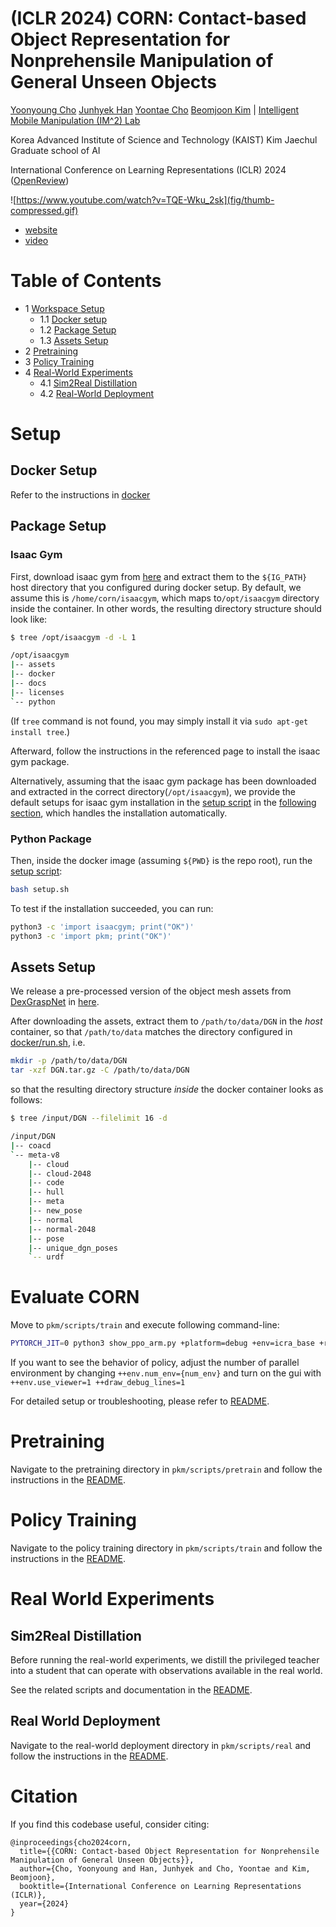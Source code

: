 # (ICLR 2024) CORN: Contact-based Object Representation for Nonprehensile Manipulation of General Unseen Objects

[Yoonyoung Cho](yycho0108.github.io/research) [Junhyek Han](https://junhyekh.github.io/) [Yoontae Cho](imsquared.github.io) [Beomjoon Kim](beomjoonkim.github.io) | [Intelligent Mobile Manipulation (IM^2) Lab](imsquared.github.io)

Korea Advanced Institute of Science and Technology (KAIST) Kim Jaechul Graduate school of AI

International Conference on Learning Representations (ICLR) 2024 ([OpenReview](https://openreview.net/forum?id=KTtEICH4TO))

![https://www.youtube.com/watch?v=TQE-Wku_2sk](fig/thumb-compressed.gif)

* [website](https://sites.google.com/view/contact-non-prehensile)
* [video](https://www.youtube.com/watch?v=TQE-Wku_2sk)

# Table of Contents

- 1 [Workspace Setup](#setup)
  - 1.1 [Docker setup](#docker-setup)
  - 1.2 [Package Setup](#package-setup)
  - 1.3 [Assets Setup](#assets-setup)
- 2 [Pretraining](#pretraining)
- 3 [Policy Training](#policy-training)
- 4 [Real-World Experiments](#real-world-experiments)
  - 4.1 [Sim2Real Distillation](#sim2real-distillation)
  - 4.2 [Real-World Deployment](#real-world-deployment)

# Setup

## Docker Setup

Refer to the instructions in [docker](./docker)

## Package Setup

### Isaac Gym

First, download isaac gym from [here](https://developer.nvidia.com/isaac-gym) and extract them to the `${IG_PATH}` host directory
that you configured during docker setup. By default, we assume this is `/home/corn/isaacgym`, which maps to`/opt/isaacgym` directory inside the container.
In other words, the resulting directory structure should look like:

```bash
$ tree /opt/isaacgym -d -L 1

/opt/isaacgym
|-- assets
|-- docker
|-- docs
|-- licenses
`-- python
```

(If `tree` command is not found, you may simply install it via `sudo apt-get install tree`.)

Afterward, follow the instructions in the referenced page to install the isaac gym package.

Alternatively, assuming that the isaac gym package has been downloaded and extracted in the correct directory(`/opt/isaacgym`),
we provide the default setups for isaac gym installation in the [setup script](./setup.sh)
in the [following section](#python-package), which handles the installation automatically.

### Python Package

Then, inside the docker image (assuming `${PWD}` is the repo root), run the [setup script](./setup.sh):

```bash
bash setup.sh
```


To test if the installation succeeded, you can run:
```bash
python3 -c 'import isaacgym; print("OK")'
python3 -c 'import pkm; print("OK")'
```

## Assets Setup

We release a pre-processed version of the object mesh assets from [DexGraspNet](https://github.com/PKU-EPIC/DexGraspNet) in [here](https://huggingface.co/imm-unicorn/corn-public/resolve/main/DGN.tar.gz).

After downloading the assets, extract them to `/path/to/data/DGN` in the _host_ container, so that `/path/to/data` matches the directory
configured in [docker/run.sh](docker/run.sh), i.e.

```bash
mkdir -p /path/to/data/DGN
tar -xzf DGN.tar.gz -C /path/to/data/DGN
```

so that the resulting directory structure _inside_ the docker container looks as follows:

```bash
$ tree /input/DGN --filelimit 16 -d     

/input/DGN
|-- coacd
`-- meta-v8
    |-- cloud
    |-- cloud-2048
    |-- code
    |-- hull
    |-- meta
    |-- new_pose
    |-- normal
    |-- normal-2048
    |-- pose
    |-- unique_dgn_poses
    `-- urdf
```
# Evaluate CORN

Move to `pkm/scripts/train` and execute following command-line:

```bash
PYTORCH_JIT=0 python3 show_ppo_arm.py +platform=debug +env=icra_base +run=icra_ours ++env.seed=56081 ++eval_period=-1 ++tag=policy ++global_device=cuda:0 ++path.root=/tmp/pkm/ppo-a ++icp_obs.icp.ckpt=imm-unicorn/corn-public:512-32-balanced-SAM-wd-5e-05-920 ++load_ckpt=imm-unicorn/corn-public:dr-icra_base-icra_ours-ours-final-000042 ++env.num_env=1024 ++env.use_viewer=0 ++draw_debug_lines=0
```

If you want to see the behavior of policy, adjust the number of parallel environment by changing `++env.num_env={num_env}` and turn on the gui with `++env.use_viewer=1 ++draw_debug_lines=1`

For detailed setup or troubleshooting, please refer to [README](./pkm/scripts/train/README.md).

# Pretraining

Navigate to the pretraining directory in `pkm/scripts/pretrain` and follow the instructions in the [README](./pkm/scripts/pretrain/README.md).

# Policy Training

Navigate to the policy training directory in `pkm/scripts/train` and follow the instructions in the [README](./pkm/scripts/train/README.md).

# Real World Experiments

## Sim2Real Distillation

Before running the real-world experiments, we distill the privileged teacher into a student that can operate with observations available in the real world.

See the related scripts and documentation in the [README](./pkm/scripts/train/README.md#sim2real-teacher-student-distillation).

## Real World Deployment

Navigate to the real-world deployment directory in `pkm/scripts/real` and follow the instructions in the [README](./pkm/scripts/real/README.md).

# Citation

If you find this codebase useful, consider citing:

```
@inproceedings{cho2024corn,
  title={{CORN: Contact-based Object Representation for Nonprehensile Manipulation of General Unseen Objects}},
  author={Cho, Yoonyoung and Han, Junhyek and Cho, Yoontae and Kim, Beomjoon},
  booktitle={International Conference on Learning Representations (ICLR)},
  year={2024}
}
```
